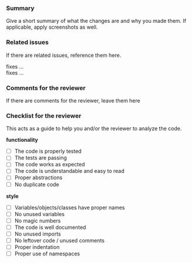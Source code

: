 ### Summary
Give a short summary of what the changes are and why you made them. If applicable, apply screenshots as well. 

### Related issues
If there are related issues, reference them here.

fixes ...  
fixes ...

### Comments for the reviewer
If there are comments for the reviewer, leave them here

### Checklist for the reviewer
This acts as a guide to help you and/or the reviewer to analyze the code. 

**functionality**  
- [ ] The code is properly tested
- [ ] The tests are passing
- [ ] The code works as expected
- [ ] The code is understandable and easy to read
- [ ] Proper abstractions
- [ ] No duplicate code

**style**  
- [ ] Variables/objects/classes have proper names
- [ ] No unused variables
- [ ] No magic numbers
- [ ] The code is well documented
- [ ] No unused imports
- [ ] No leftover code / unused comments
- [ ] Proper indentation
- [ ] Proper use of namespaces
